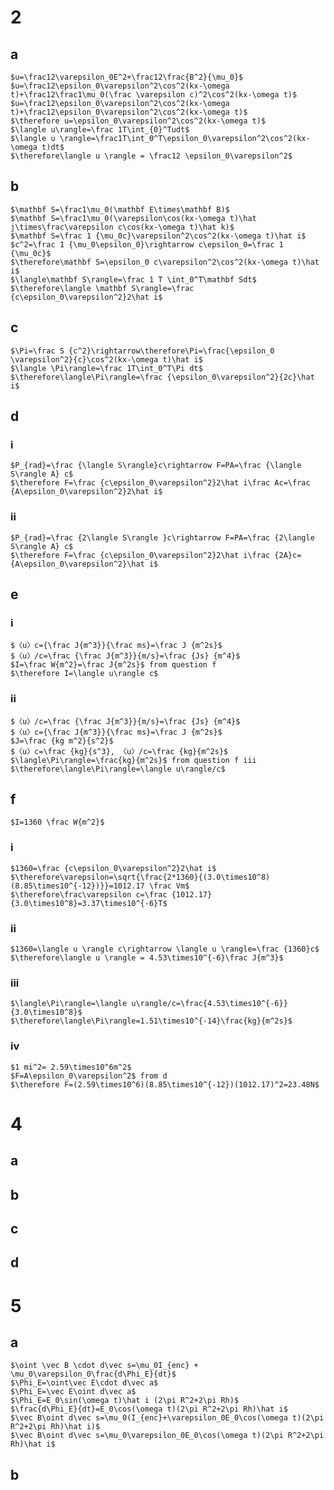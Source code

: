 # 2
## a
	$u=\frac12\varepsilon_0E^2+\frac12\frac{B^2}{\mu_0}$
	$u=\frac12\epsilon_0\varepsilon^2\cos^2(kx-\omega t)+\frac12\frac1\mu_0(\frac \varepsilon c)^2\cos^2(kx-\omega t)$
	$u=\frac12\epsilon_0\varepsilon^2\cos^2(kx-\omega t)+\frac12\epsilon_0\varepsilon^2\cos^2(kx-\omega t)$
	$\therefore u=\epsilon_0\varepsilon^2\cos^2(kx-\omega t)$
	$\langle u\rangle=\frac 1T\int_{0}^Tudt$
	$\langle u \rangle=\frac1T\int_0^T\epsilon_0\varepsilon^2\cos^2(kx-\omega t)dt$
	$\therefore\langle u \rangle = \frac12 \epsilon_0\varepsilon^2$
## b
	$\mathbf S=\frac1\mu_0(\mathbf E\times\mathbf B)$
	$\mathbf S=\frac1\mu_0(\varepsilon\cos(kx-\omega t)\hat j\times\frac\varepsilon c\cos(kx-\omega t)\hat k)$
	$\mathbf S=\frac 1 {\mu_0c}\varepsilon^2\cos^2(kx-\omega t)\hat i$
	$c^2=\frac 1 {\mu_0\epsilon_0}\rightarrow c\epsilon_0=\frac 1 {\mu_0c}$
	$\therefore\mathbf S=\epsilon_0 c\varepsilon^2\cos^2(kx-\omega t)\hat i$
	$\langle\mathbf S\rangle=\frac 1 T \int_0^T\mathbf Sdt$
	$\therefore\langle \mathbf S\rangle=\frac {c\epsilon_0\varepsilon^2}2\hat i$
## c
	$\Pi=\frac S {c^2}\rightarrow\therefore\Pi=\frac{\epsilon_0 \varepsilon^2}{c}\cos^2(kx-\omega t)\hat i$
	$\langle \Pi\rangle=\frac 1T\int_0^T\Pi dt$
	$\therefore\langle\Pi\rangle=\frac {\epsilon_0\varepsilon^2}{2c}\hat i$
## d
### i
	$P_{rad}=\frac {\langle S\rangle}c\rightarrow F=PA=\frac {\langle S\rangle A} c$
	$\therefore F=\frac {c\epsilon_0\varepsilon^2}2\hat i\frac Ac=\frac {A\epsilon_0\varepsilon^2}2\hat i$
### ii
	$P_{rad}=\frac {2\langle S\rangle }c\rightarrow F=PA=\frac {2\langle S\rangle A} c$
	$\therefore F=\frac {c\epsilon_0\varepsilon^2}2\hat i\frac {2A}c= {A\epsilon_0\varepsilon^2}\hat i$
## e
### i
	$〈u〉c={\frac J{m^3}}{\frac ms}=\frac J {m^2s}$
	$〈u〉/c=\frac {\frac J{m^3}}{m/s}=\frac {Js} {m^4}$
	$I=\frac W{m^2}=\frac J{m^2s}$ from question f
	$\therefore I=\langle u\rangle c$
### ii
	$〈u〉/c=\frac {\frac J{m^3}}{m/s}=\frac {Js} {m^4}$
	$〈u〉c={\frac J{m^3}}{\frac ms}=\frac J {m^2s}$
	$J=\frac {kg m^2}{s^2}$
	$〈u〉c=\frac {kg}{s^3}, 〈u〉/c=\frac {kg}{m^2s}$
	$\langle\Pi\rangle=\frac{kg}{m^2s}$ from question f iii
	$\therefore\langle\Pi\rangle=\langle u\rangle/c$
## f
	$I=1360 \frac W{m^2}$
### i

	$1360=\frac {c\epsilon_0\varepsilon^2}2\hat i$
	$\therefore\varepsilon=\sqrt{\frac{2*1360}{(3.0\times10^8)(8.85\times10^{-12})}}=1012.17 \frac Vm$
	$\therefore\frac\varepsilon c=\frac {1012.17}{3.0\times10^8}=3.37\times10^{-6}T$
### ii
	$1360=\langle u \rangle c\rightarrow \langle u \rangle=\frac {1360}c$
	$\therefore\langle u \rangle = 4.53\times10^{-6}\frac J{m^3}$
### iii
	$\langle\Pi\rangle=\langle u\rangle/c=\frac{4.53\times10^{-6}}{3.0\times10^8}$
	$\therefore\langle\Pi\rangle=1.51\times10^{-14}\frac{kg}{m^2s}$
### iv
	$1 mi^2= 2.59\times10^6m^2$
	$F=A\epsilon_0\varepsilon^2$ from d
	$\therefore F=(2.59\times10^6)(8.85\times10^{-12})(1012.17)^2=23.48N$
# 4
## a

## b

## c

## d

# 5
## a
	$\oint \vec B \cdot d\vec s=\mu_0I_{enc} + \mu_0\varepsilon_0\frac{d\Phi_E}{dt}$
	$\Phi_E=\oint\vec E\cdot d\vec a$
	$\Phi_E=\vec E\oint d\vec a$
	$\Phi_E=E_0\sin(\omega t)\hat i (2\pi R^2+2\pi Rh)$
	$\frac{d\Phi_E}{dt}=E_0\cos(\omega t)(2\pi R^2+2\pi Rh)\hat i$
	$\vec B\oint d\vec s=\mu_0(I_{enc}+\varepsilon_0E_0\cos(\omega t)(2\pi R^2+2\pi Rh)\hat i)$
	$\vec B\oint d\vec s=\mu_0\varepsilon_0E_0\cos(\omega t)(2\pi R^2+2\pi Rh)\hat i$
## b
